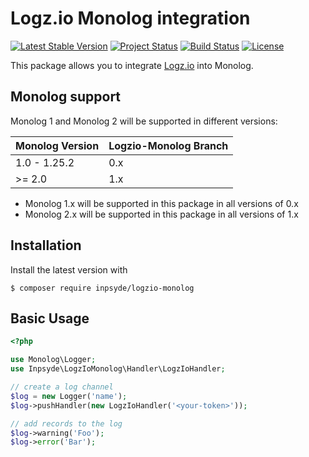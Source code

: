# Logz.io Monolog integration

[![Latest Stable Version](https://poser.pugx.org/inpsyde/logzio-monolog/v/stable)](https://packagist.org/packages/inpsyde/logzio-monolog) 
[![Project Status](http://opensource.box.com/badges/active.svg)](http://opensource.box.com/badges) 
[![Build Status](https://travis-ci.com/inpsyde/logzio-monolog.svg?branch=master)](http://travis-ci.com/inpsyde/logzio-monolog) 
[![License](https://poser.pugx.org/inpsyde/logzio-monolog/license)](https://packagist.org/packages/inpsyde/logzio-monolog)


This package allows you to integrate [Logz.io](https://logz.io) into Monolog.

## Monolog support

Monolog 1 and Monolog 2 will be supported in different versions:

| Monolog Version | Logzio-Monolog Branch |
|---|---|
| 1.0 - 1.25.2 | 0.x |
| >= 2.0 | 1.x |

* Monolog 1.x will be supported in this package in all versions of 0.x
* Monolog 2.x will be supported in this package in all versions of 1.x

## Installation

Install the latest version with

```
$ composer require inpsyde/logzio-monolog
```

## Basic Usage

```php
<?php

use Monolog\Logger;
use Inpsyde\LogzIoMonolog\Handler\LogzIoHandler;

// create a log channel
$log = new Logger('name');
$log->pushHandler(new LogzIoHandler('<your-token>'));

// add records to the log
$log->warning('Foo');
$log->error('Bar');
```

